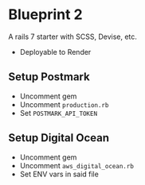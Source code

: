 # Blueprint 2

A rails 7 starter with SCSS, Devise, etc.

- Deployable to Render


## Setup Postmark
- Uncomment gem
- Uncomment `production.rb`
- Set `POSTMARK_API_TOKEN`


## Setup Digital Ocean
- Uncomment gem
- Uncomment `aws_digital_ocean.rb`
- Set ENV vars in said file

